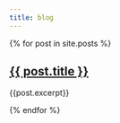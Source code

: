 ```yaml
---
title: blog
---
```


  {% for post in site.posts %}
      <a href="{{ post.url }}">
      <h2>{{ post.title }}</h2>
      </a>
      <p>{{post.excerpt}}</p>
  {% endfor %}

